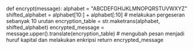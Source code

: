 def encrypt(message):
    alphabet = "ABCDEFGHIJKLMNOPQRSTUVWXYZ"
    shifted_alphabet = alphabet[10:] + alphabet[:10]  # melakukan pergeseran sebanyak 10 urutan
    encryption_table = str.maketrans(alphabet, shifted_alphabet)
    encrypted_message = message.upper().translate(encryption_table)  # mengubah pesan menjadi huruf kapital dan melakukan enkripsi
    return encrypted_message
